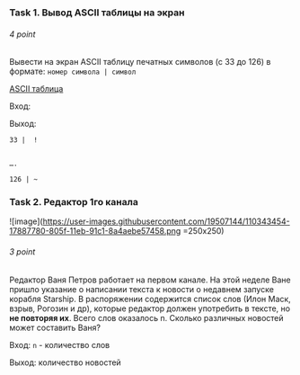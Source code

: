 ### Task 1. Вывод ASCII таблицы на экран
###### 4 point

Вывести на экран ASCII таблицу печатных символов (с 33 до 126) в формате:
`номер символа | символ`

[ASCII таблица](https://snipp.ru/handbk/table-ascii)

Вход: 

Выход:
```
33 |  !


….

126 | ~ 
```

### Task 2. Редактор 1го канала
![image](https://user-images.githubusercontent.com/19507144/110343454-17887780-805f-11eb-91c1-8a4aebe57458.png  =250x250)

###### 3 point

Редактор Ваня Петров работает на первом канале. 
На этой неделе Ване пришло указание о написании текста к новости о недавнем запуске корабля Starship. В распоряжении содержится список слов (Илон Маск, взрыв, Рогозин и др), которые редактор должен употребить в тексте, но **не повторяя их**.
Всего слов оказалось n. Сколько различных новостей может составить Ваня?

Вход: `n` - количество слов

Выход: количество новостей
